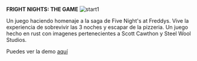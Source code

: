**FRIGHT NIGHTS: THE GAME**
![start1](https://github.com/user-attachments/assets/5eae2b07-c57f-4acd-bc5b-2e8265e1ff50)

Un juego haciendo homenaje a la saga de Five Night's at Freddys. Vive la experiencia de sobrevivir las 3 noches y escapar de la pizzeria. Un juego hecho en rust con imagenes pertenecientes a Scott Cawthon y Steel Wool Studios. 

Puedes ver la demo [aquí](https://youtu.be/htqmfz681zs)

